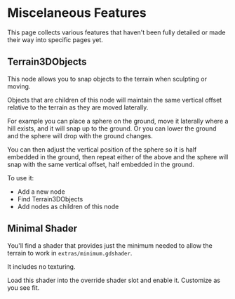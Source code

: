 Miscelaneous Features
=======================

This page collects various features that haven't been fully detailed or made their way into specific pages yet.


## Terrain3DObjects

This node allows you to snap objects to the terrain when sculpting or moving.

Objects that are children of this node will maintain the same vertical offset relative to the terrain as they are moved laterally. 

For example you can place a sphere on the ground, move it laterally where a hill exists, and it will snap up to the ground. Or you can lower the ground and the sphere will drop with the ground changes. 

You can then adjust the vertical position of the sphere so it is half embedded in the ground, then repeat either of the above and the sphere will snap with the same vertical offset, half embedded in the ground.

To use it:
* Add a new node
* Find Terrain3DObjects
* Add nodes as children of this node



## Minimal Shader

You'll find a shader that provides just the minimum needed to allow the terrain to work in `extras/minimum.gdshader`.

It includes no texturing. 

Load this shader into the override shader slot and enable it. Customize as you see fit.
